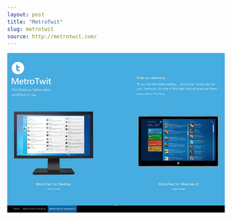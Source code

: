 ```yaml
---
layout: post
title: "MetroTwit"
slug: metrotwit
source: http://metrotwit.com/
---
```


<img src="/assets/img/screenshots/metrotwit.jpg">
